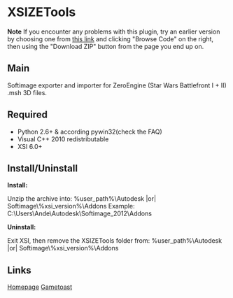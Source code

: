XSIZETools
========

**Note** If you encounter any problems with this plugin, try an earlier version by choosing one from
[this link](https://github.com/Schlechtwetterfront/xsizetools/commits/master, "this link") and clicking
"Browse Code" on the right, then using the "Download ZIP" button from the page you end up on.

Main
--------

Softimage exporter and importer for ZeroEngine (Star Wars Battlefront I + II) .msh 3D files.

Required
--------

* Python 2.6+ & according pywin32(check the FAQ)
* Visual C++ 2010 redistributable
* XSI 6.0+

Install/Uninstall
--------

**Install:**
	
Unzip the archive into: %user_path%\\Autodesk |or| Softimage\\%xsi_version%\\Addons
				Example: C:\\Users\\Ande\\Autodesk\\Softimage_2012\\Addons
	
	
**Uninstall:**

Exit XSI, then remove the XSIZETools folder from: %user_path%\\Autodesk |or| Softimage\\%xsi_version%\\Addons

Links
--------

[Homepage](http://schlechtwetterfront.github.io/xsizetools/ "Homepage")
[Gametoast](http://gametoast.com/forums/viewtopic.php?f=36&t=26664 "Gametoast topic")